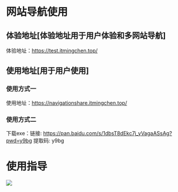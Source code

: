 # 网站导航使用

## 体验地址[体验地址用于用户体验和多网站导航]
体验地址：https://test.itmingchen.top/
## 使用地址[用于用户使用]
### 使用方式一
使用地址：https://navigationshare.itmingchen.top/
### 使用方式二
下载exe：链接: https://pan.baidu.com/s/1dbsT8dEkc7j_yVagaASsAg?pwd=y9bg 提取码: y9bg 

# 使用指导

![](https://big-event-mingchen.oss-cn-hangzhou.aliyuncs.com/Blog/%E6%B7%BB%E5%8A%A0%E5%88%86%E6%A0%8F.gif)
